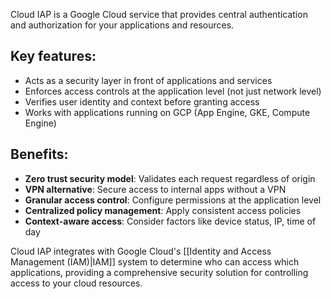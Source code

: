 Cloud IAP is a Google Cloud service that provides central authentication and authorization for your applications and resources.

## Key features:

- Acts as a security layer in front of applications and services
- Enforces access controls at the application level (not just network level)
- Verifies user identity and context before granting access
- Works with applications running on GCP (App Engine, GKE, Compute Engine)

## Benefits:

- **Zero trust security model**: Validates each request regardless of origin
- **VPN alternative**: Secure access to internal apps without a VPN
- **Granular access control**: Configure permissions at the application level
- **Centralized policy management**: Apply consistent access policies
- **Context-aware access**: Consider factors like device status, IP, time of day

Cloud IAP integrates with Google Cloud's [[Identity and Access Management (IAM)|IAM]] system to determine who can access which applications, providing a comprehensive security solution for controlling access to your cloud resources.